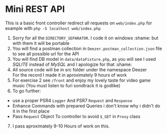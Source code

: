 # Mini REST API
This is a basic front controller redirect all requests on `web/index.php` for example with `php -S localhost web/index.php`
1. Sorry for all the `DIRECTORY_SEPARATOR`. I code it on windows :shame: but with them it will be portable   
2. You will find a postman collection in `Deezer.postman_collection.json` file to see all possible url for the API  
3. You will find DB model in `data/dataFixture.php`, as you will see I used *SQLITE* instead of *MySQL* and I apologize for that :shame:  
4. All source code will be in src folder under the namespace Deezer  
For the record I made it in aproximately 9 hours of work  
5. For exercise 2 see `/front` and enjoy my lovely taste for video game music  (You must listen to furi sondtrack it is godlike)
6. To go further:
 * use a proper PSR4 `Logger` And PSR7 `Request` and `Response`
 * Enhance Commands with prepared Queries i don't know why i didn't do it in the first place
 * Pass `Request` Object To controller to avoid `$_GET` in `Proxy` class
 7. I pass aproximately 9-10 Hours of work on this.